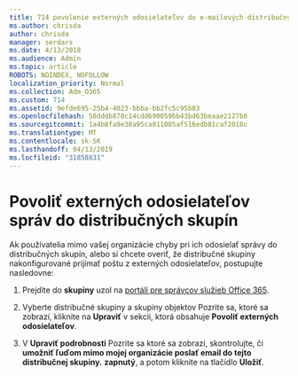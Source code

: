 ```yaml
---
title: 714 povolenie externých odosielateľov do e-mailových distribučných zoznamov
ms.author: chrisda
author: chrisda
manager: serdars
ms.date: 4/13/2018
ms.audience: Admin
ms.topic: article
ROBOTS: NOINDEX, NOFOLLOW
localization_priority: Normal
ms.collection: Adm_O365
ms.custom: 714
ms.assetid: 9efde695-25b4-4023-bbba-bb2fc5c95b83
ms.openlocfilehash: 58dddb870c14cdd690059bb43bd63beaae2127b6
ms.sourcegitcommit: 1a4b8fa9e38a95ca811085af516edb81caf2018c
ms.translationtype: MT
ms.contentlocale: sk-SK
ms.lasthandoff: 04/13/2019
ms.locfileid: "31858831"
---
```

# <a name="allow-external-senders-to-send-messages-to-distribution-groups"></a>Povoliť externých odosielateľov správ do distribučných skupín

Ak používatelia mimo vašej organizácie chyby pri ich odosielať správy do distribučných skupín, alebo si chcete overiť, že distribučné skupiny nakonfigurované prijímať poštu z externých odosielateľov, postupujte nasledovne:

1. Prejdite do **skupiny** uzol na [portáli pre správcov služieb Office 365](https://portal.office.com/adminportal/home#/groups).

2. Vyberte distribučné skupiny a skupiny objektov Pozrite sa, ktoré sa zobrazí, kliknite na **Upraviť** v sekcii, ktorá obsahuje **Povoliť externých odosielateľov**.

3. V **Upraviť podrobnosti** Pozrite sa ktoré sa zobrazí, skontrolujte, či **umožniť ľuďom mimo mojej organizácie poslať email do tejto distribučnej skupiny.** **zapnutý**, a potom kliknite na tlačidlo **Uložiť**.
